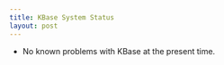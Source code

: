 ```yaml
---
title: KBase System Status
layout: post
---
```


* No known problems with KBase at the present time.
